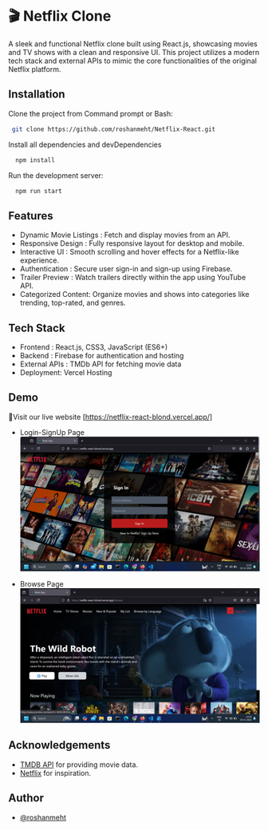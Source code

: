 #  🎬 Netflix Clone

A sleek and functional Netflix clone built using React.js, showcasing movies and TV shows with a clean and responsive UI. This project utilizes a modern tech stack and external APIs to mimic the core functionalities of the original Netflix platform.


## Installation

Clone the project from Command prompt or Bash:

```bash
 git clone https://github.com/roshanmeht/Netflix-React.git
```
Install all dependencies and devDependencies
```bash
  npm install
```
Run the development server:
```bash
  npm run start
```
    
## Features

- Dynamic Movie Listings : Fetch and display movies from an API.
- Responsive Design : Fully responsive layout for desktop and mobile.
- Interactive UI : Smooth scrolling and hover effects for a Netflix-like experience.
- Authentication : Secure user sign-in and sign-up using Firebase.
- Trailer Preview : Watch trailers directly within the app using YouTube API.
- Categorized Content: Organize movies and shows into categories like trending, top-rated, and genres.



## Tech Stack

- Frontend : React.js, CSS3, JavaScript (ES6+)
- Backend : Firebase for authentication and hosting
- External APIs : TMDb API for fetching movie data
- Deployment: Vercel Hosting

## Demo

👋Visit our live website [https://netflix-react-blond.vercel.app/]

- Login-SignUp Page
![Login-Signup Page](https://github.com/roshanmeht/Netflix-React/blob/main/Screenshot%20(7).png?raw=true)

- Browse Page
![Browse Page](https://github.com/roshanmeht/Netflix-React/blob/main/Screenshot%20(12).png?raw=true)



## Acknowledgements

 - [TMDB API](https://www.themoviedb.org/) for providing movie data.
 - [Netflix](https://www.netflix.com/browse) for inspiration.




## Author

- [@roshanmeht](https://github.com/roshanmeht)


